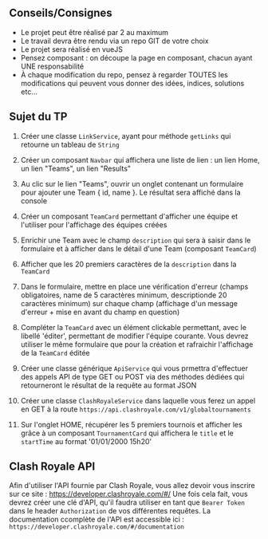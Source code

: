 ## Conseils/Consignes

- Le projet peut être réalisé par 2 au maximum
- Le travail devra être rendu via un repo GIT de votre choix
- Le projet sera réalisé en vueJS
- Pensez composant : on découpe la page en composant, chacun ayant UNE responsabilité
- À chaque modification du repo, pensez à regarder TOUTES les modifications qui peuvent vous donner des idées, indices, solutions etc...

## Sujet du TP

1) Créer une classe `LinkService`, ayant pour méthode `getLinks` qui retourne un tableau de `String`
2) Créer un composant `Navbar` qui affichera une liste de lien : un lien Home, un lien "Teams", un lien "Results"
3) Au clic sur le lien "Teams", ouvrir un onglet contenant un formulaire pour ajouter une Team { id, name }. Le résultat sera affiché dans la console
4) Créer un composant `TeamCard` permettant d'afficher une équipe et l'utiliser pour l'affichage des équipes créées
5) Enrichir une Team avec le champ `description` qui sera à saisir dans le formulaire et à afficher dans le détail d'une Team (composant `TeamCard`)
6) Afficher que les 20 premiers caractères de la `description` dans la `TeamCard`
7) Dans le formulaire, mettre en place une vérification d'erreur (champs obligatoires, name de 5 caractères minimum, descriptionde 20 caractères minimum) sur chaque champ (affichage d'un message d'erreur + mise en avant du champ en question)

8) Compléter la `TeamCard` avec un élément clickable permettant, avec le libellé 'éditer', permettant de modifier l'équipe courante. Vous devrez utiliser le même formulaire que pour la création et rafraichir l'affichage de la `TeamCard` éditée
9) Créer une classe générique `ApiService` qui vous prmettra d'effectuer des appels API de type GET ou POST via des méthodes dédiées qui retourneront le résultat de la requête au format JSON
10) Créer une classe `ClashRoyaleService` dans laquelle vous ferez un appel en GET à la route `https://api.clashroyale.com/v1/globaltournaments`
11) Sur l'onglet HOME, récupérer les 5 premiers tournois et afficher les grâce à un composant `TournamentCard` qui affichera le `title` et le `startTime` au format '01/01/2000 15h20'

## Clash Royale API

Afin d'utiliser l'API fournie par Clash Royale, vous allez devoir vous inscrire sur ce site : https://developer.clashroyale.com/#/
Une fois cela fait, vous devrez créer une clé d'API, qu'il faudra utiliser en tant que `Bearer Token` dans le header `Authorization` de vos différentes requêtes.
La documentation ccomplète de l'API est accessible ici : `https://developer.clashroyale.com/#/documentation`